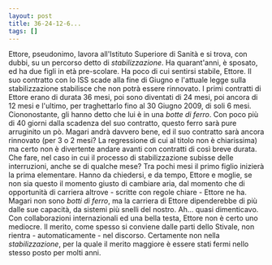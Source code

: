 ```yaml
---
layout: post
title: 36-24-12-6...
tags: []
---
```


Ettore, pseudonimo, lavora all'Istituto Superiore di Sanità e si trova, con dubbi, su un percorso detto di *stabilizzazione*. Ha quarant'anni, è sposato, ed ha due figli in età pre-scolare.
Ha poco di cui sentirsi stabile, Ettore. Il suo contratto con lo ISS scade alla fine di Giugno e l'attuale legge sulla stabilizzazione stabilisce che non potrà essere rinnovato. I primi contratti di Ettore erano di durata 36 mesi, poi sono diventati di 24 mesi, poi ancora di 12 mesi e l'ultimo, per traghettarlo fino al 30 Giugno 2009, di soli 6 mesi. Ciononostante, gli hanno detto che lui è in una *botte di ferro*. Con poco più di 40 giorni dalla scadenza del suo contratto, questo ferro sarà pure arruginito un pò.
Magari andrà davvero bene, ed il suo contratto sarà ancora rinnovato (per 3 o 2 mesi? La regressione di cui al titolo non è chiarissima) ma certo non è divertente andare avanti con contratti di così breve durata.
Che fare, nel caso in cui il processo di stabilizzazione subisse delle interruzioni, anche se di qualche mese? Tra pochi mesi il primo figlio inizierà la prima elementare. Hanno da chiedersi, e da tempo, Ettore e moglie, se non sia questo il momento giusto di cambiare aria, dal momento che di opportunità di carriera altrove - scritte con regole chiare - Ettore ne ha. Magari non sono *botti di ferro*, ma la carriera di Ettore dipenderebbe di più dalle sue capacità, da sistemi più snelli del nostro.
Ah... quasi dimenticavo. Con collaborazioni internazionali ed una bella testa, Ettore non è certo uno mediocre. Il merito, come spesso si conviene dalle parti dello Stivale, non rientra - automaticamente - nel discorso. Certamente non nella *stabilizzazione*, per la quale il merito maggiore è essere stati fermi nello stesso posto per molti anni.
